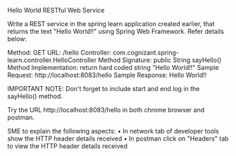 Hello World RESTful Web Service 

Write a REST service in the spring learn application created earlier, that returns the text "Hello World!!" using Spring Web Framework. Refer details below:

Method: GET
URL: /hello
Controller: com.cognizant.spring-learn.controller.HelloController
Method Signature: public String sayHello()
Method Implementation: return hard coded string "Hello World!!"
Sample Request: http://localhost:8083/hello
Sample Response: Hello World!! 

IMPORTANT NOTE: Don't forget to include start and end log in the sayHello() method.

Try the URL http://localhost:8083/hello in both chrome browser and postman.

SME to explain the following aspects:
•	In network tab of developer tools show the HTTP header details received
•	In postman click on "Headers" tab to view the HTTP header details received
